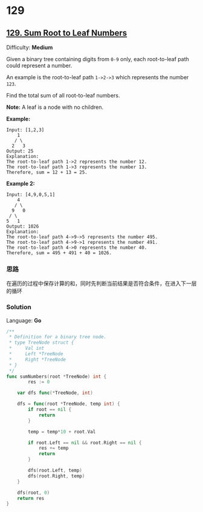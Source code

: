 # 129

## [129\. Sum Root to Leaf Numbers](https://leetcode.com/problems/sum-root-to-leaf-numbers/)

Difficulty: **Medium**


Given a binary tree containing digits from `0-9` only, each root-to-leaf path could represent a number.

An example is the root-to-leaf path `1->2->3` which represents the number `123`.

Find the total sum of all root-to-leaf numbers.

**Note:** A leaf is a node with no children.

**Example:**

```
Input: [1,2,3]
    1
   / \
  2   3
Output: 25
Explanation:
The root-to-leaf path 1->2 represents the number 12.
The root-to-leaf path 1->3 represents the number 13.
Therefore, sum = 12 + 13 = 25.
```

**Example 2:**

```
Input: [4,9,0,5,1]
    4
   / \
  9   0
 / \
5   1
Output: 1026
Explanation:
The root-to-leaf path 4->9->5 represents the number 495.
The root-to-leaf path 4->9->1 represents the number 491.
The root-to-leaf path 4->0 represents the number 40.
Therefore, sum = 495 + 491 + 40 = 1026.

```

### 思路

在遍历的过程中保存计算的和，同时先判断当前结果是否符合条件，在进入下一层的循环
### Solution

Language: **Go**

```go
/**
 * Definition for a binary tree node.
 * type TreeNode struct {
 *     Val int
 *     Left *TreeNode
 *     Right *TreeNode
 * }
 */
func sumNumbers(root *TreeNode) int {
    	res := 0

	var dfs func(*TreeNode, int)

	dfs = func(root *TreeNode, temp int) {
		if root == nil {
			return
		}

		temp = temp*10 + root.Val

		if root.Left == nil && root.Right == nil {
			res += temp
			return
		}

		dfs(root.Left, temp)
		dfs(root.Right, temp)
	}

	dfs(root, 0)
	return res
}
```